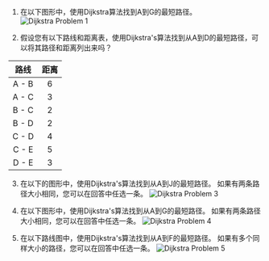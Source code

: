 

1. 在以下图形中，使用Dijkstra算法找到A到G的最短路径。
   ![Dijkstra Problem 1](https://i.imgur.com/SSRzWFL.png)
   
2. 假设您有以下路线和距离表，使用Dijkstra's算法找到从A到D的最短路径，可以将其路径和距离列出来吗？

|  路线  | 距离 |
|:------:|:----:|
| A - B  |  6   |
| A - C  |  3   |
| B - C  |  2   |
| B - D  |  2   |
| C - D  |  4   |
| C - E  |  5   |
| D - E  |  3   |

3. 在以下的图形中，使用Dijkstra's算法找到从A到J的最短路径。 如果有两条路径大小相同，您可以在回答中任选一条。 
   ![Dijkstra Problem 3](https://i.imgur.com/Q7V51bf.png)
   
4. 在以下图形中，使用Dijkstra's算法找到从A到G的最短路径。 如果有两条路径大小相同，您可以在回答中任选一条。 
   ![Dijkstra Problem 4](https://i.imgur.com/Gkp5XIk.png)
   
5. 在以下路线图中，使用Dijkstra's算法找到从A到F的最短路径。 如果有多个同样大小的路径，您可以在回答中任选一条。 
   ![Dijkstra Problem 5](https://i.imgur.com/dNR5Wav.png)